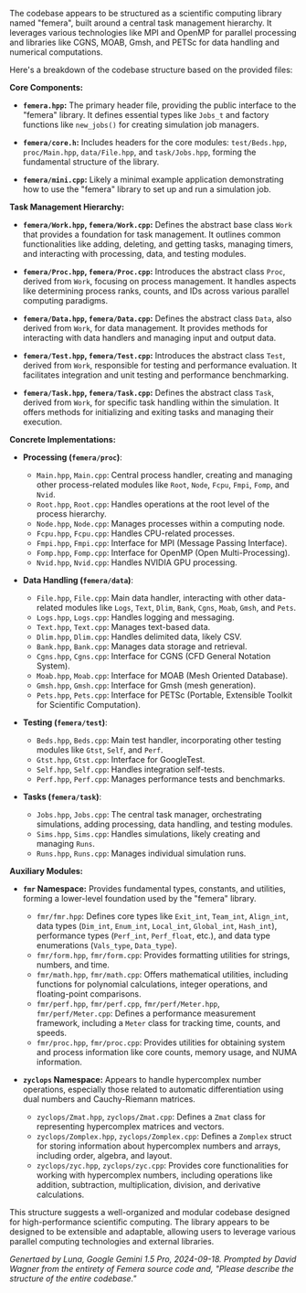 
The codebase appears to be structured as a scientific computing library named "femera", built around a central task management hierarchy. It leverages various technologies like MPI and OpenMP for parallel processing and libraries like CGNS, MOAB, Gmsh, and PETSc for data handling and numerical computations. 

Here's a breakdown of the codebase structure based on the provided files:

**Core Components:**

* **`femera.hpp`:** The primary header file, providing the public interface to the "femera" library. It defines essential types like `Jobs_t` and factory functions like `new_jobs()` for creating simulation job managers.

* **`femera/core.h`:**  Includes headers for the core modules: `test/Beds.hpp`, `proc/Main.hpp`, `data/File.hpp`, and `task/Jobs.hpp`, forming the fundamental structure of the library.

* **`femera/mini.cpp`:**  Likely a minimal example application demonstrating how to use the "femera" library to set up and run a simulation job.

**Task Management Hierarchy:**

* **`femera/Work.hpp`, `femera/Work.cpp`:** Defines the abstract base class `Work` that provides a foundation for task management. It outlines common functionalities like adding, deleting, and getting tasks, managing timers, and interacting with processing, data, and testing modules.

* **`femera/Proc.hpp`, `femera/Proc.cpp`:**  Introduces the abstract class `Proc`, derived from `Work`, focusing on process management. It handles aspects like determining process ranks, counts, and IDs across various parallel computing paradigms.

* **`femera/Data.hpp`, `femera/Data.cpp`:** Defines the abstract class `Data`, also derived from `Work`, for data management. It provides methods for interacting with data handlers and managing input and output data.

* **`femera/Test.hpp`, `femera/Test.cpp`:** Introduces the abstract class `Test`, derived from `Work`, responsible for testing and performance evaluation. It facilitates integration and unit testing and performance benchmarking.

* **`femera/Task.hpp`, `femera/Task.cpp`:**  Defines the abstract class `Task`, derived from `Work`, for specific task handling within the simulation. It offers methods for initializing and exiting tasks and managing their execution.

**Concrete Implementations:**

* **Processing (`femera/proc`)**: 
    * `Main.hpp`, `Main.cpp`: Central process handler, creating and managing other process-related modules like `Root`, `Node`, `Fcpu`, `Fmpi`, `Fomp`, and `Nvid`.
    * `Root.hpp`, `Root.cpp`: Handles operations at the root level of the process hierarchy.
    * `Node.hpp`, `Node.cpp`: Manages processes within a computing node.
    * `Fcpu.hpp`, `Fcpu.cpp`:  Handles CPU-related processes.
    * `Fmpi.hpp`, `Fmpi.cpp`:  Interface for MPI (Message Passing Interface).
    * `Fomp.hpp`, `Fomp.cpp`:  Interface for OpenMP (Open Multi-Processing).
    * `Nvid.hpp`, `Nvid.cpp`:  Handles NVIDIA GPU processing.

* **Data Handling (`femera/data`)**:
    * `File.hpp`, `File.cpp`: Main data handler, interacting with other data-related modules like `Logs`, `Text`, `Dlim`, `Bank`, `Cgns`, `Moab`, `Gmsh`, and `Pets`.
    * `Logs.hpp`, `Logs.cpp`:  Handles logging and messaging.
    * `Text.hpp`, `Text.cpp`:  Manages text-based data.
    * `Dlim.hpp`, `Dlim.cpp`:  Handles delimited data, likely CSV.
    * `Bank.hpp`, `Bank.cpp`: Manages data storage and retrieval.
    * `Cgns.hpp`, `Cgns.cpp`:  Interface for CGNS (CFD General Notation System).
    * `Moab.hpp`, `Moab.cpp`:  Interface for MOAB (Mesh Oriented Database).
    * `Gmsh.hpp`, `Gmsh.cpp`:  Interface for Gmsh (mesh generation).
    * `Pets.hpp`, `Pets.cpp`:  Interface for PETSc (Portable, Extensible Toolkit for Scientific Computation).

* **Testing (`femera/test`)**:
    * `Beds.hpp`, `Beds.cpp`:  Main test handler, incorporating other testing modules like `Gtst`, `Self`, and `Perf`.
    * `Gtst.hpp`, `Gtst.cpp`:  Interface for GoogleTest.
    * `Self.hpp`, `Self.cpp`:  Handles integration self-tests.
    * `Perf.hpp`, `Perf.cpp`:  Manages performance tests and benchmarks.

* **Tasks (`femera/task`)**:
    * `Jobs.hpp`, `Jobs.cpp`:  The central task manager, orchestrating simulations, adding processing, data handling, and testing modules.
    * `Sims.hpp`, `Sims.cpp`:  Handles simulations, likely creating and managing `Runs`.
    * `Runs.hpp`, `Runs.cpp`:  Manages individual simulation runs.

**Auxiliary Modules:**

* **`fmr` Namespace:**  Provides fundamental types, constants, and utilities, forming a lower-level foundation used by the "femera" library.
    * `fmr/fmr.hpp`:  Defines core types like `Exit_int`, `Team_int`, `Align_int`, data types (`Dim_int`, `Enum_int`, `Local_int`, `Global_int`, `Hash_int`), performance types (`Perf_int`, `Perf_float`, etc.), and data type enumerations (`Vals_type`, `Data_type`).
    * `fmr/form.hpp`, `fmr/form.cpp`:  Provides formatting utilities for strings, numbers, and time.
    * `fmr/math.hpp`, `fmr/math.cpp`:  Offers mathematical utilities, including functions for polynomial calculations, integer operations, and floating-point comparisons.
    * `fmr/perf.hpp`, `fmr/perf.cpp`, `fmr/perf/Meter.hpp`, `fmr/perf/Meter.cpp`: Defines a performance measurement framework, including a `Meter` class for tracking time, counts, and speeds.
    * `fmr/proc.hpp`, `fmr/proc.cpp`:  Provides utilities for obtaining system and process information like core counts, memory usage, and NUMA information.

* **`zyclops` Namespace:**  Appears to handle hypercomplex number operations, especially those related to automatic differentiation using dual numbers and Cauchy-Riemann matrices.
    * `zyclops/Zmat.hpp`, `zyclops/Zmat.cpp`:  Defines a `Zmat` class for representing hypercomplex matrices and vectors.
    * `zyclops/Zomplex.hpp`, `zyclops/Zomplex.cpp`: Defines a `Zomplex` struct for storing information about hypercomplex numbers and arrays, including order, algebra, and layout.
    * `zyclops/zyc.hpp`, `zyclops/zyc.cpp`:  Provides core functionalities for working with hypercomplex numbers, including operations like addition, subtraction, multiplication, division, and derivative calculations.


This structure suggests a well-organized and modular codebase designed for high-performance scientific computing. The library appears to be designed to be extensible and adaptable, allowing users to leverage various parallel computing technologies and external libraries.

*Genertaed by Luna, Google Gemini 1.5 Pro, 2024-09-18.*
*Prompted by David Wagner from the entirety of Femera source code and, "Please describe the structure of the entire codebase."*

